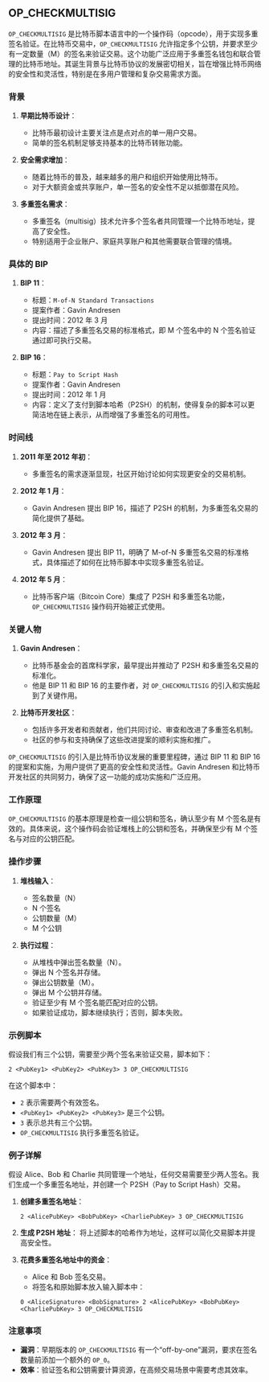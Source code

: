 ## OP_CHECKMULTISIG
`OP_CHECKMULTISIG`  是比特币脚本语言中的一个操作码（opcode），用于实现多重签名验证。在比特币交易中，`OP_CHECKMULTISIG` 允许指定多个公钥，并要求至少有一定数量（M）的签名来验证交易。这个功能广泛应用于多重签名钱包和联合管理的比特币地址。其诞生背景与比特币协议的发展密切相关，旨在增强比特币网络的安全性和灵活性，特别是在多用户管理和复杂交易需求方面。

### 背景

1. **早期比特币设计**：
   - 比特币最初设计主要关注点是点对点的单一用户交易。
   - 简单的签名机制足够支持基本的比特币转账功能。

2. **安全需求增加**：
   - 随着比特币的普及，越来越多的用户和组织开始使用比特币。
   - 对于大额资金或共享账户，单一签名的安全性不足以抵御潜在风险。

3. **多重签名需求**：
   - 多重签名（multisig）技术允许多个签名者共同管理一个比特币地址，提高了安全性。
   - 特别适用于企业账户、家庭共享账户和其他需要联合管理的情境。


### 具体的 BIP

1. **BIP 11**：
   - 标题：`M-of-N Standard Transactions`
   - 提案作者：Gavin Andresen
   - 提出时间：2012 年 3 月
   - 内容：描述了多重签名交易的标准格式，即 M 个签名中的 N 个签名验证通过即可执行交易。

2. **BIP 16**：
   - 标题：`Pay to Script Hash`
   - 提案作者：Gavin Andresen
   - 提出时间：2012 年 1 月
   - 内容：定义了支付到脚本哈希（P2SH）的机制，使得复杂的脚本可以更简洁地在链上表示，从而增强了多重签名的可用性。

### 时间线

1. **2011 年至 2012 年初**：
   - 多重签名的需求逐渐显现，社区开始讨论如何实现更安全的交易机制。

2. **2012 年 1 月**：
   - Gavin Andresen 提出 BIP 16，描述了 P2SH 的机制，为多重签名交易的简化提供了基础。

3. **2012 年 3 月**：
   - Gavin Andresen 提出 BIP 11，明确了 M-of-N 多重签名交易的标准格式，具体描述了如何在比特币脚本中实现多重签名验证。

4. **2012 年 5 月**：
   - 比特币客户端（Bitcoin Core）集成了 P2SH 和多重签名功能，`OP_CHECKMULTISIG` 操作码开始被正式使用。

### 关键人物

1. **Gavin Andresen**：
   - 比特币基金会的首席科学家，最早提出并推动了 P2SH 和多重签名交易的标准化。
   - 他是 BIP 11 和 BIP 16 的主要作者，对 `OP_CHECKMULTISIG` 的引入和实施起到了关键作用。

2. **比特币开发社区**：
   - 包括许多开发者和贡献者，他们共同讨论、审查和改进了多重签名机制。
   - 社区的参与和支持确保了这些改进提案的顺利实施和推广。

`OP_CHECKMULTISIG` 的引入是比特币协议发展的重要里程碑，通过 BIP 11 和 BIP 16 的提案和实施，为用户提供了更高的安全性和灵活性。Gavin Andresen 和比特币开发社区的共同努力，确保了这一功能的成功实施和广泛应用。


### 工作原理

`OP_CHECKMULTISIG` 的基本原理是检查一组公钥和签名，确认至少有 M 个签名是有效的。具体来说，这个操作码会验证堆栈上的公钥和签名，并确保至少有 M 个签名与对应的公钥匹配。

### 操作步骤

1. **堆栈输入**：
    - 签名数量（N）
    - N 个签名
    - 公钥数量（M）
    - M 个公钥

2. **执行过程**：
    - 从堆栈中弹出签名数量（N）。
    - 弹出 N 个签名并存储。
    - 弹出公钥数量（M）。
    - 弹出 M 个公钥并存储。
    - 验证至少有 M 个签名能匹配对应的公钥。
    - 如果验证成功，脚本继续执行；否则，脚本失败。

### 示例脚本

假设我们有三个公钥，需要至少两个签名来验证交易，脚本如下：

```
2 <PubKey1> <PubKey2> <PubKey3> 3 OP_CHECKMULTISIG
```

在这个脚本中：
- `2` 表示需要两个有效签名。
- `<PubKey1> <PubKey2> <PubKey3>` 是三个公钥。
- `3` 表示总共有三个公钥。
- `OP_CHECKMULTISIG` 执行多重签名验证。

### 例子详解

假设 Alice、Bob 和 Charlie 共同管理一个地址，任何交易需要至少两人签名。我们生成一个多重签名地址，并创建一个 P2SH（Pay to Script Hash）交易。

1. **创建多重签名地址**：

   ```
   2 <AlicePubKey> <BobPubKey> <CharliePubKey> 3 OP_CHECKMULTISIG
   ```

2. **生成 P2SH 地址**：
   将上述脚本的哈希作为地址，这样可以简化交易脚本并提高安全性。

3. **花费多重签名地址中的资金**：
   - Alice 和 Bob 签名交易。
   - 将签名和原始脚本放入输入脚本中：

   ```
   0 <AliceSignature> <BobSignature> 2 <AlicePubKey> <BobPubKey> <CharliePubKey> 3 OP_CHECKMULTISIG
   ```

### 注意事项

- **漏洞**：早期版本的 `OP_CHECKMULTISIG` 有一个“off-by-one”漏洞，要求在签名数量前添加一个额外的 `OP_0`。
- **效率**：验证签名和公钥需要计算资源，在高频交易场景中需要考虑其效率。